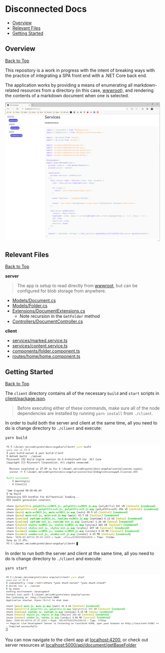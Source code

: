 # Disconnected Docs

* [Overview](#overview)
* [Relevant Files](#relevant-files)
* [Getting Started](#getting-started)

## Overview
[Back to Top](#disconnected-docs)

This repository is a work in progress with the intent of breaking ways with the practice of integrating a SPA front end with a .NET Core back end.

The application works by providing a means of enumerating all markdown-related resources from a directory (in this case, [wwwroot](./server/wwwroot)), and rendering the contents of a markdown document when one is selected.

[![app](./.images/app.png)](./.images/app.png)  

## Relevant Files
[Back to Top](#disconnected-docs)

**server**

> The app is setup to read directly from [wwwroot](./server/wwwroot), but can be configured for blob storage from anywhere.

* [Models/Document.cs](./server/Models/Document.cs)
* [Models/Folder.cs](./server/Models/Folder.cs)
* [Extensions/DocumentExtensions.cs](./server/Extensions/DocumentExtensions.cs)
    * Note recursion in the `GetFolder` method
* [Controllers/DocumentController.cs](./server/Controllers/DocumentController.cs)

**client**

* [services/marked.service.ts](./client/src/app/services/marked.service.ts)
* [services/content.service.ts](./client/src/app/services/content.service.ts)
* [components/folder.component.ts](./client/src/app/components/folder.component.ts)
* [routes/home/home.component.ts](./client/src/app/routes/home/home.component.ts)

## Getting Started
[Back to Top](#disconnected-docs)

The `client` directory contains all of the necessary `build` and `start` scripts in [client/package.json](./client/package.json).

> Before executing either of these commands, make sure all of the node dependencies are installed by running `yarn install` from `./client`.

In order to build both the server and client at the same time, all you need to do is change directory to `./client` and execute:

```bash
yarn build
```

[![yarn-build](./.images/yarn-build.png)](./.images/yarn-build.png)

In order to run both the server and client at the same time, all you need to do is change directory to `./client` and execute:

```bash
yarn start
```

[![yarn-start](./.images/yarn-start.png)](./.images/yarn-start.png)

You can now navigate to the client app at [localhost:4200](http://localhost:4200), or check out server resources at [localhost:5000/api/document/getBaseFolder](http://localhost:5000/api/document/getBaseFolder)
